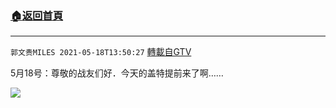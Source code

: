 ﻿###  [:house:返回首頁](https://github.com/ourhimalayas/txt)
---

`郭文贵MILES 2021-05-18T13:50:27` [轉載自GTV](https://gtv.org/web/#/UserInfo/5e596957357cc612d35a8044)

5月18号：尊敬的战友们好．今天的盖特提前来了啊……

[![](https://filegroup.gtv.org/cdn-cgi/image/width=600/https://filegroup.gtv.org/group7/web/20210518/13/50/0/93515aa0d83023fe8611b5ee8e702710.jpg)](https://filegroup.gtv.org/group7/web/20210518/13/50/0/cce359abe90c5696b21240baa12440f6.mp4)